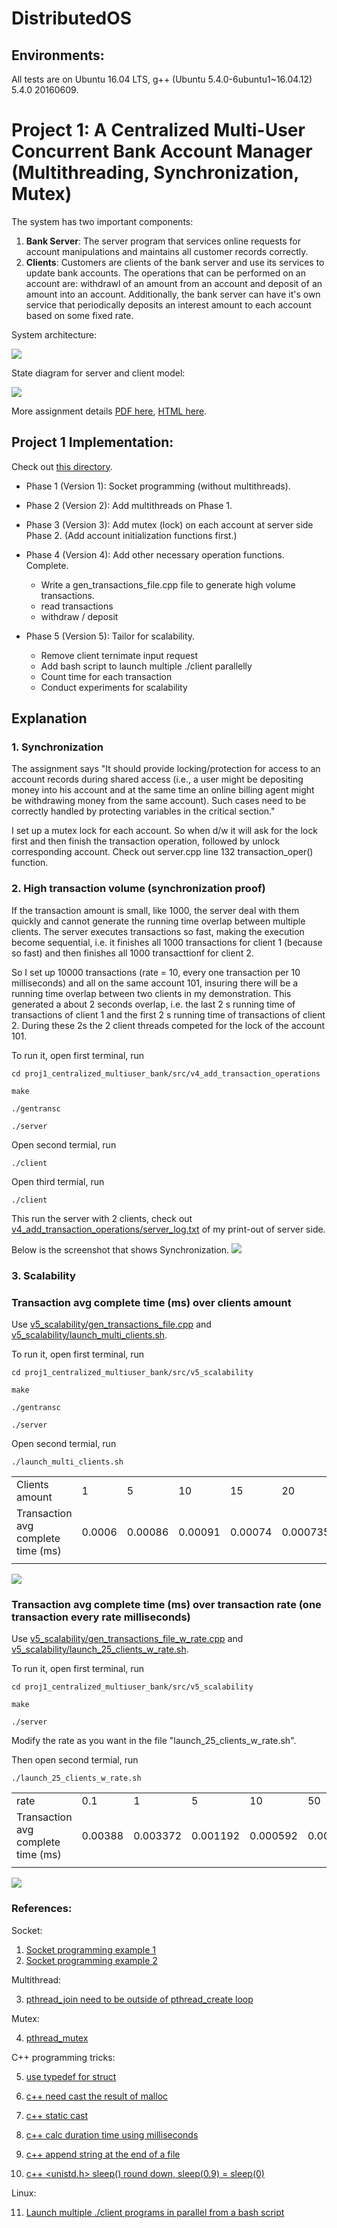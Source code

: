 # DistributedOS

## Environments:

All tests are on Ubuntu 16.04 LTS, g++ (Ubuntu 5.4.0-6ubuntu1~16.04.12) 5.4.0 20160609.


# Project 1: A Centralized Multi-User Concurrent Bank Account Manager (Multithreading, Synchronization, Mutex)

The system has two important components:
1. **Bank Server**: 
The server program that services online requests for account manipulations and maintains all customer records correctly.
2. **Clients**: 
Customers are clients of the bank server and use its services to update bank accounts. The operations that can be performed on an account are: withdrawl of an amount from an account and deposit of an amount into an account. Additionally, the bank server can have it's own service that periodically deposits an interest amount to each account based on some fixed rate.

System architecture:

![](./proj1_centralized_multiuser_bank/doc/project1.jpg)

State diagram for server and client model:

![](./proj1_centralized_multiuser_bank/doc/Socket_server.png)


More assignment details [PDF here](./proj1_centralized_multiuser_bank/doc/Project_1_Fall_2021.pdf), [HTML here](http://lass.cs.umass.edu/~shenoy/courses/spring05/labs/project1.html).



## Project 1 Implementation:

Check out [this directory](proj1_centralized_multiuser_bank/src).

- Phase 1 (Version 1): Socket programming (without multithreads).

- Phase 2 (Version 2): Add multithreads on Phase 1.

- Phase 3 (Version 3): Add mutex (lock) on each account at server side Phase 2. (Add account initialization functions first.) 

- Phase 4 (Version 4): Add other necessary operation functions. Complete.
  - Write a gen_transactions_file.cpp file to generate high volume transactions.
  - read transactions
  - withdraw / deposit
  
- Phase 5 (Version 5): Tailor for scalability.
  - Remove client ternimate input request
  - Add bash script to launch  multiple ./client parallelly
  - Count time for each transaction
  - Conduct experiments for scalability

## Explanation

### **1. Synchronization**
   
The assignment says "It should provide locking/protection for access to an account records during shared access (i.e., a user might be depositing money into his account and at the same time an online billing agent might be withdrawing money from the same account). Such cases need to be correctly handled by protecting variables in the critical section."

I set up a mutex lock for each account. So when d/w it will ask for the lock first and then finish the transaction operation, followed by unlock corresponding account. Check out server.cpp line 132 transaction_oper() function.


### **2. High transaction volume (synchronization proof)**

If the transaction amount is small, like 1000, the server deal with them quickly and cannot generate the running time overlap between  multiple clients. The server executes transactions so fast, making the execution become sequential, i.e. it finishes all 1000 transactions for client 1 (because so fast) and then finishes all 1000 transacttionf for client 2. 

So I set up 10000 transactions (rate = 10, every one transaction per 10 milliseconds) and all on the  same account 101, insuring there will be a running time overlap between two clients in my demonstration. This generated a about 2 seconds overlap, i.e. the last 2 s running time of transactions of client 1 and the first 2 s running time of transactions of client 2. During these 2s the 2 client threads competed for the lock of the account 101. 


To run it, open first terminal, run 
```linux
cd proj1_centralized_multiuser_bank/src/v4_add_transaction_operations
```
```linux
make
```
```linux
./gentransc 
```
```linux
./server 
```

Open second termial, run
```linux
./client 
```

Open third termial, run
```linux
./client 
```

This run the server with 2 clients, check out [v4_add_transaction_operations/server_log.txt](proj1_centralized_multiuser_bank/src/v4_add_transaction_operations/server_log.txt) of my print-out of server side.

Below is the screenshot that shows Synchronization.
![](proj1_centralized_multiuser_bank/doc/server_log.jpg)

### **3. Scalability**

### **Transaction avg complete time (ms) over clients amount**

Use [v5_scalability/gen_transactions_file.cpp](proj1_centralized_multiuser_bank/src/v5_scalability/gen_transactions_file.cpp) and [v5_scalability/launch_multi_clients.sh](proj1_centralized_multiuser_bank/src/v5_scalability/launch_multi_clients.sh).


To run it, open first terminal, run 
```linux
cd proj1_centralized_multiuser_bank/src/v5_scalability
```
```linux
make
```
```linux
./gentransc 
```
```linux
./server 
```

Open second termial, run
```linux
./launch_multi_clients.sh 
```
 
|||||||||||
|-|-|-|-|-|-|-|-|-|-|
|Clients amount|1|5|10|15|20|30|50|75|100|
|Transaction avg complete time (ms)|0.0006|0.00086|0.00091|0.00074|0.000735|0.00064|0.000744|0.00174247|0.002779|
||

![](proj1_centralized_multiuser_bank/doc/scalability1.png)


### **Transaction avg complete time (ms) over transaction rate (one transaction every rate milliseconds)**

Use [v5_scalability/gen_transactions_file_w_rate.cpp](proj1_centralized_multiuser_bank/src/v5_scalability/gen_transactions_file_w_rate.cpp) and [v5_scalability/launch_25_clients_w_rate.sh](proj1_centralized_multiuser_bank/src/v5_scalability/launch_25_clients_w_rate.sh).


To run it, open first terminal, run 
```linux
cd proj1_centralized_multiuser_bank/src/v5_scalability
```
```linux
make
```
```linux
./server 
```

Modify the rate as you want in the file "launch_25_clients_w_rate.sh".

Then open second termial, run
```linux
./launch_25_clients_w_rate.sh 
```

||||||||||
|-|-|-|-|-|-|-|-|-|
|rate|0.1|1|5|10|50|100|200|
|Transaction avg complete time (ms)|0.00388|0.003372|0.001192|0.000592|0.0006|0.001404||0.000932|
||

![](proj1_centralized_multiuser_bank/doc/scalability2.png)

### References:

Socket:

1. [Socket programming example 1](https://www.geeksforgeeks.org/socket-programming-cc/?ref=lbp)
2. [Socket programming example 2](https://stackoverflow.com/a/69309213/9593219)

Multithread:

3. [pthread_join need to be outside of pthread_create loop](https://stackoverflow.com/questions/38153680/integrating-pthread-create-and-pthread-join-in-the-same-loop)

Mutex:

4. [pthread_mutex](https://stackoverflow.com/questions/34100575/c-using-mutex-in-multithreaded-client-and-server)

C++ programming tricks:

5. [use typedef for struct](https://stackoverflow.com/questions/32577808/how-to-create-a-new-instance-of-a-struct)

6. [c++ need cast the result of malloc](https://stackoverflow.com/a/52362916/9593219)

7. [c++ static cast](https://stackoverflow.com/questions/15937309/errorpe513-a-value-of-type-void-cannot-be-assigned-to-an-entity-of-type)
8. [c++ calc duration time using milliseconds](https://www.delftstack.com/howto/cpp/how-to-get-time-in-milliseconds-cpp/)
9. [c++ append string at the end of a file](https://stackoverflow.com/a/6932451/9593219)
10. [c++ <unistd.h> sleep() round down, sleep(0.9) = sleep(0)](https://pubs.opengroup.org/onlinepubs/7908799/xsh/sleep.html)

Linux:

11. [Launch multiple ./client programs in parallel from a bash script](https://stackoverflow.com/a/3004814/9593219)